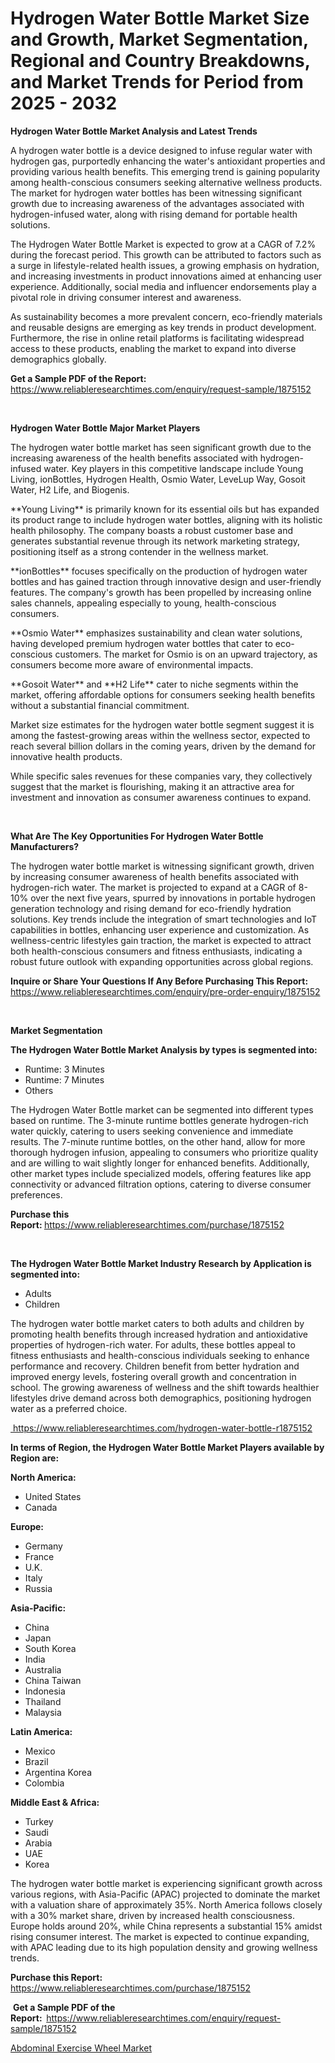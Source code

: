 <p><h1>Hydrogen Water Bottle Market Size and Growth, Market Segmentation, Regional and Country Breakdowns, and Market Trends for Period from 2025 -  2032</h1></p><p><strong>Hydrogen Water Bottle Market Analysis and Latest Trends</strong></p>
<p><p>A hydrogen water bottle is a device designed to infuse regular water with hydrogen gas, purportedly enhancing the water's antioxidant properties and providing various health benefits. This emerging trend is gaining popularity among health-conscious consumers seeking alternative wellness products. The market for hydrogen water bottles has been witnessing significant growth due to increasing awareness of the advantages associated with hydrogen-infused water, along with rising demand for portable health solutions.</p><p>The Hydrogen Water Bottle Market is expected to grow at a CAGR of 7.2% during the forecast period. This growth can be attributed to factors such as a surge in lifestyle-related health issues, a growing emphasis on hydration, and increasing investments in product innovations aimed at enhancing user experience. Additionally, social media and influencer endorsements play a pivotal role in driving consumer interest and awareness. </p><p>As sustainability becomes a more prevalent concern, eco-friendly materials and reusable designs are emerging as key trends in product development. Furthermore, the rise in online retail platforms is facilitating widespread access to these products, enabling the market to expand into diverse demographics globally.</p></p>
<p><strong>Get a Sample PDF of the Report:&nbsp;</strong> <a href="https://www.reliableresearchtimes.com/enquiry/request-sample/1875152?utm_campaign=2305&utm_medium=2&utm_source=Github&utm_content=ia&utm_term=09022025&utm_id=hydrogen-water-bottle">https://www.reliableresearchtimes.com/enquiry/request-sample/1875152</a></p>
<p>&nbsp;</p>
<p><strong>Hydrogen Water Bottle Major Market Players</strong></p>
<p><p>The hydrogen water bottle market has seen significant growth due to the increasing awareness of the health benefits associated with hydrogen-infused water. Key players in this competitive landscape include Young Living, ionBottles, Hydrogen Health, Osmio Water, LeveLup Way, Gosoit Water, H2 Life, and Biogenis.</p><p>**Young Living** is primarily known for its essential oils but has expanded its product range to include hydrogen water bottles, aligning with its holistic health philosophy. The company boasts a robust customer base and generates substantial revenue through its network marketing strategy, positioning itself as a strong contender in the wellness market.</p><p>**ionBottles** focuses specifically on the production of hydrogen water bottles and has gained traction through innovative design and user-friendly features. The company's growth has been propelled by increasing online sales channels, appealing especially to young, health-conscious consumers.</p><p>**Osmio Water** emphasizes sustainability and clean water solutions, having developed premium hydrogen water bottles that cater to eco-conscious customers. The market for Osmio is on an upward trajectory, as consumers become more aware of environmental impacts.</p><p>**Gosoit Water** and **H2 Life** cater to niche segments within the market, offering affordable options for consumers seeking health benefits without a substantial financial commitment. </p><p>Market size estimates for the hydrogen water bottle segment suggest it is among the fastest-growing areas within the wellness sector, expected to reach several billion dollars in the coming years, driven by the demand for innovative health products. </p><p>While specific sales revenues for these companies vary, they collectively suggest that the market is flourishing, making it an attractive area for investment and innovation as consumer awareness continues to expand.</p></p>
<p>&nbsp;</p>
<p><strong>What Are The Key Opportunities For Hydrogen Water Bottle Manufacturers?</strong></p>
<p><p>The hydrogen water bottle market is witnessing significant growth, driven by increasing consumer awareness of health benefits associated with hydrogen-rich water. The market is projected to expand at a CAGR of 8-10% over the next five years, spurred by innovations in portable hydrogen generation technology and rising demand for eco-friendly hydration solutions. Key trends include the integration of smart technologies and IoT capabilities in bottles, enhancing user experience and customization. As wellness-centric lifestyles gain traction, the market is expected to attract both health-conscious consumers and fitness enthusiasts, indicating a robust future outlook with expanding opportunities across global regions.</p></p>
<p><strong>Inquire or Share Your Questions If Any Before Purchasing This Report:</strong> <a href="https://www.reliableresearchtimes.com/enquiry/pre-order-enquiry/1875152?utm_campaign=2305&utm_medium=2&utm_source=Github&utm_content=ia&utm_term=09022025&utm_id=hydrogen-water-bottle">https://www.reliableresearchtimes.com/enquiry/pre-order-enquiry/1875152</a></p>
<p>&nbsp;</p>
<p><strong>Market Segmentation</strong></p>
<p><strong>The Hydrogen Water Bottle Market Analysis by types is segmented into:</strong></p>
<p><ul><li>Runtime: 3 Minutes</li><li>Runtime: 7 Minutes</li><li>Others</li></ul></p>
<p><p>The Hydrogen Water Bottle market can be segmented into different types based on runtime. The 3-minute runtime bottles generate hydrogen-rich water quickly, catering to users seeking convenience and immediate results. The 7-minute runtime bottles, on the other hand, allow for more thorough hydrogen infusion, appealing to consumers who prioritize quality and are willing to wait slightly longer for enhanced benefits. Additionally, other market types include specialized models, offering features like app connectivity or advanced filtration options, catering to diverse consumer preferences.</p></p>
<p><strong>Purchase this Report:&nbsp;</strong><a href="https://www.reliableresearchtimes.com/purchase/1875152?utm_campaign=2305&utm_medium=2&utm_source=Github&utm_content=ia&utm_term=09022025&utm_id=hydrogen-water-bottle">https://www.reliableresearchtimes.com/purchase/1875152</a></p>
<p>&nbsp;</p>
<p><strong>The Hydrogen Water Bottle Market Industry Research by Application is segmented into:</strong></p>
<p><ul><li>Adults</li><li>Children</li></ul></p>
<p><p>The hydrogen water bottle market caters to both adults and children by promoting health benefits through increased hydration and antioxidative properties of hydrogen-rich water. For adults, these bottles appeal to fitness enthusiasts and health-conscious individuals seeking to enhance performance and recovery. Children benefit from better hydration and improved energy levels, fostering overall growth and concentration in school. The growing awareness of wellness and the shift towards healthier lifestyles drive demand across both demographics, positioning hydrogen water as a preferred choice.</p></p>
<p><a href="https://www.reliableresearchtimes.com/hydrogen-water-bottle-r1875152?utm_campaign=2305&utm_medium=2&utm_source=Github&utm_content=ia&utm_term=09022025&utm_id=hydrogen-water-bottle">&nbsp;https://www.reliableresearchtimes.com/hydrogen-water-bottle-r1875152</a></p>
<p><strong>In terms of Region, the Hydrogen Water Bottle Market Players available by Region are:</strong></p>
<p>
    <p> <strong> North America: </strong>
        <ul>
            <li>United States</li>
            <li>Canada</li>
        </ul>
        </p> 
    <p> <strong> Europe: </strong>
        <ul>
            <li>Germany</li>
            <li>France</li>
            <li>U.K.</li>
            <li>Italy</li>
            <li>Russia</li>
        </ul>
        </p> 
    <p> <strong> Asia-Pacific: </strong>
        <ul>
            <li>China</li>
            <li>Japan</li>
            <li>South Korea</li>
            <li>India</li>
            <li>Australia</li>
            <li>China Taiwan</li>
            <li>Indonesia</li>
            <li>Thailand</li>
            <li>Malaysia</li>
        </ul>
        </p> 
    <p> <strong> Latin America: </strong>
        <ul>
            <li>Mexico</li>
            <li>Brazil</li>
            <li>Argentina Korea</li>
            <li>Colombia</li>
        </ul>
        </p> 
    <p> <strong> Middle East & Africa: </strong>
        <ul>
            <li>Turkey</li>
            <li>Saudi</li>
            <li>Arabia</li>
            <li>UAE</li>
            <li>Korea</li>
        </ul>
    </p>
    </p>
<p><p>The hydrogen water bottle market is experiencing significant growth across various regions, with Asia-Pacific (APAC) projected to dominate the market with a valuation share of approximately 35%. North America follows closely with a 30% market share, driven by increased health consciousness. Europe holds around 20%, while China represents a substantial 15% amidst rising consumer interest. The market is expected to continue expanding, with APAC leading due to its high population density and growing wellness trends.</p></p>
<p><strong>Purchase this Report: </strong><a href="https://www.reliableresearchtimes.com/purchase/1875152?utm_campaign=2305&utm_medium=2&utm_source=Github&utm_content=ia&utm_term=09022025&utm_id=hydrogen-water-bottle">https://www.reliableresearchtimes.com/purchase/1875152</a></p>
<p>&nbsp;<strong>Get a Sample PDF of the Report:&nbsp;&nbsp;</strong><a href="https://www.reliableresearchtimes.com/enquiry/request-sample/1875152?utm_campaign=2305&utm_medium=2&utm_source=Github&utm_content=ia&utm_term=09022025&utm_id=hydrogen-water-bottle">https://www.reliableresearchtimes.com/enquiry/request-sample/1875152</a></p>
<p><strong></strong></p>
<p><p><a href="https://github.com/oliveroste6/Market-Research-Report-List-1/blob/main/abdominal-exercise-wheel-market.md?utm_campaign=2305&utm_medium=2&utm_source=Github&utm_content=ia&utm_term=09022025&utm_id=hydrogen-water-bottle">Abdominal Exercise Wheel Market</a></p></p>
